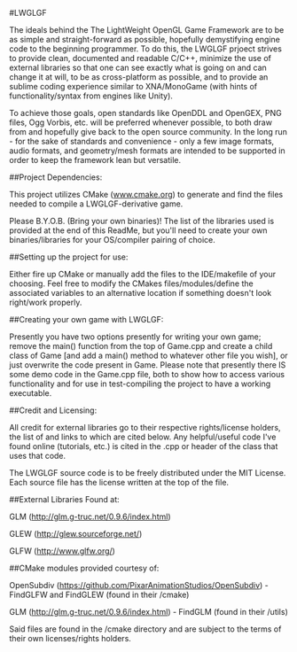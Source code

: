 #LWGLGF

The ideals behind the The LightWeight OpenGL Game Framework are to be as simple and straight-forward as possible, hopefully demystifying engine code to the beginning programmer. To do this, the LWGLGF prjoect strives to provide clean, documented and readable C/C++, minimize the use of external libraries so that one can see exactly what is going on and can change it at will, to be as cross-platform as possible, and to provide an sublime coding experience similar to XNA/MonoGame (with hints of functionality/syntax from engines like Unity).

To achieve those goals, open standards like OpenDDL and OpenGEX, PNG files, Ogg Vorbis, etc. will be preferred whenever
possible, to both draw from and hopefully give back to the open source community. In the long run - for the sake of standards and convenience - only a few image formats, audio formats, and geometry/mesh formats are intended to be supported in order to keep the framework lean but versatile.

##Project Dependencies:

This project utilizes CMake (www.cmake.org) to generate and find the files needed to compile a LWGLGF-derivative game.

Please B.Y.O.B. (Bring your own binaries)! The list of the libraries used is provided at the end of this ReadMe, but you'll need to create your own binaries/libraries for your OS/compiler pairing of choice.

##Setting up the project for use:

Either fire up CMake or manually add the files to the IDE/makefile of your choosing. Feel free to modify the CMakes files/modules/define the associated variables to an alternative location if something doesn't look right/work properly.

##Creating your own game with LWGLGF:

Presently you have two options presently for writing your own game; remove the main() function from the top of Game.cpp and create a child class of Game [and add a main() method to whatever other file you wish], or just overwrite the code present in Game. Please note that presently there IS some demo code in the Game.cpp file, both to show how to access various functionality and for use in test-compiling the project to have a working executable.

##Credit and Licensing:

All credit for external libraries go to their respective rights/license holders, the list of and links to which are cited
below. Any helpful/useful code I've found online (tutorials, etc.) is cited in the .cpp or header of the class that uses that code.


The LWGLGF source code is to be freely distributed under the MIT License. Each source file has the license written at the top of the file.

##External Libraries Found at:

GLM (http://glm.g-truc.net/0.9.6/index.html)

GLEW (http://glew.sourceforge.net/)

GLFW (http://www.glfw.org/)

##CMake modules provided courtesy of:

OpenSubdiv (https://github.com/PixarAnimationStudios/OpenSubdiv) - FindGLFW and FindGLEW (found in their /cmake)

GLM (http://glm.g-truc.net/0.9.6/index.html) - FindGLM (found in their /utils)

Said files are found in the /cmake directory and are subject to the terms of their own licenses/rights holders.
